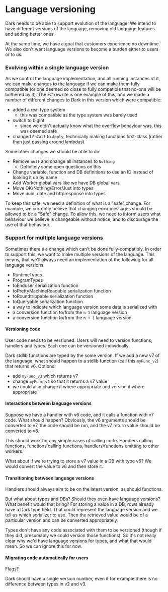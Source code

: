 # Language versioning

Dark needs to be able to support evolution of the language. We intend to have different versions of the language, removing old language features and adding better ones.

At the same time, we have a goal that customers experience no downtime. We also don't want language versions to become a burden either to users or to us.

### Evolving within a single language version

As we control the language implementation, and all running instances of it, we can make changes to the language if we can make them fully compatible  \(or one deemed so close to fully compatible that no-one will be bothered by it\). The F\# rewrite is one example of this, and we made a number of different changes to Dark in this version which were compatible:

* added a real type system
  * this was compatible as the type system was barely used
* switch to bigint
  * since we didn't actually know what the overflow behaviour was, this was deemed safe
* changed `FnCall` to `Apply`, technically making functions first-class \(rather than just passing around lambdas\)

Some other changes we should be able to do:

* Remove `null` and change all instances to `Nothing`
  * Definitely some open questions on this
* Change variable, function and DB definitions to use an ID instead of looking it up by name
* Add Worker global vars like we have DB global vars
* Move OK/Nothing/Error/Just into types
* Move uuid, date and httpresponse into types

To keep this safe, we need a definition of what is a "safe" change. For example, we currently believe that changing error messages should be allowed to be a "Safe" change. To allow this, we need to inform users what behaviour we believe is changeable without notice, and to discourage the use of that behaviour.

### Support for multiple language versions

Sometimes there's a change which can't be done fully-compatibly. In order to support this, we want to make multiple versions of the language. This means, that we'll always need an implementation of the following for all language versions:

* RuntimeTypes
* ProgramTypes
* toEnduser serialization function
* toPrettyMachineReadable serialization function
* toRoundtrippable serialization function
* toQueryable serialization function
* a way to indicate which language version some data is serialized with
* a conversion function to/from the `n-1` language version
* a conversion function to/from the `n + 1` language version

#### Versioning code

User code needs to be versioned. Users will need to version functions, handlers and types. Each one can be versioned individually.

Dark stdlib functions are typed by the some version. If we add a new v7 of the language, what should happen to a stdlib function \(call this `myFunc_v2`\) that returns v6. Options:

* add `myFunc_v3` which returns v7
* change `myFunc_v2` so that it returns a v7 value
* we could also change it where appropriate and version it where appropriate

#### Interactions between language versions

Suppose we have a handler with v6 code, and it calls a function with v7 code. What should happen? Obviously, the v6 arguments should be converted to v7, the code should be run, and the v7 return value should be converted to v6.

This should work for any simple cases of calling code. Handlers calling functions, functions calling functions, handlers/functions emitting to other workers.

What about if we're trying to store a v7 value in a DB with type v6? We would convert the value to v6 and then store it.

#### Transitioning between language versions

Handlers should always aim to be on the latest version, as should functions.

But what about types and DBs? Should they even have language versions? What benefit would that bring? For storing a value in a DB, rows already have a Dark type field. That could represent the language version and we tell us which serializer to use. Then the retrieved value would be of a particular version and can be converted appropriately.

Types don't have any code associated with them to be versioned \(though if they did, presumably we could version those functions\). So it's not really clear why we'd have language versions for types, and what that would mean. So we can ignore this for now.

#### Migrating code automatically for users

Flags?

Dark should have a single version number, even if for example there is no difference between types in v2 and v3.



